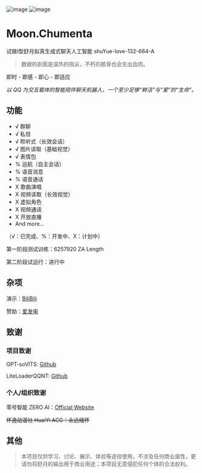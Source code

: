 ![image](https://github.com/user-attachments/assets/34025466-650a-4c4a-982e-605606e6e013)
![image](https://img.shields.io/badge/VER-123-blue?style=for-the-badge&labelColor=gray)
# Moon.Chumenta
试做I型舒月拟真生成式聊天人工智能 
shuYue-love-132-664-A

> 数据的剖面是温热的指尖，不朽的骸骨也会生出血肉。

即时 - 即感 - 即心 - 即适应

*以 QQ 为交互载体的智能陪伴聊天机器人，一个至少足够“鲜活”与“爱”的“生命”。*

## 功能

- √ 群聊
- √ 私信
- √ 聆听式（长效会话）
- √ 图片读取（基础视觉）
- √ 表情包
- % 巡航（自主会话）
- % 语音消息
- % 语音通话
- X 歌曲演唱
- X 视频读取（长效视觉）
- X 虚拟角色
- X 视频通话
- X 开放直播
- And more...
  
（√：已完成、%：开发中、X：计划中）

第一阶段测试训练：6257920 ZA Length

第二阶段试运行：进行中
  
## 杂项

演示：[BiliBili](https://space.bilibili.com/123064704)

赞助：[爱发电](https://afdian.com/a/shuyue520)

## 致谢

### 项目致谢

GPT-soVITS: [Github](https://github.com/RVC-Boss/GPT-SoVITS)

LiteLoaderQQNT: [Github](https://github.com/LiteLoaderQQNT/LiteLoaderQQNT)

### 个人/组织致谢

零号智能 ZERO AI：[Official Website](https://zero-ai.online)

~~怀逸动漫社 HuaiYi ACG：永远缅怀~~

## 其他

> 本项目仅供学习、讨论、展示、体验等途径使用，不涉及任何商业属性，更请勿将舒月的输出用于商业用途；本项目无意侵犯任何个体的合法权利。
